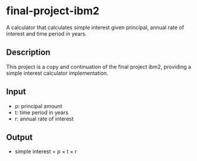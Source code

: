 # final-project-ibm2

A calculator that calculates simple interest given principal, annual rate of interest and time period in years.

## Description

This project is a copy and continuation of the final project ibm2, providing a simple interest calculator implementation.

## Input

- p: principal amount
- t: time period in years  
- r: annual rate of interest

## Output

- simple interest = p × t × r
